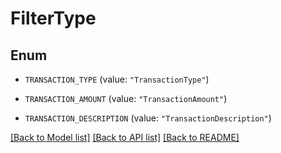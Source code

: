 # FilterType

## Enum


* `TRANSACTION_TYPE` (value: `"TransactionType"`)

* `TRANSACTION_AMOUNT` (value: `"TransactionAmount"`)

* `TRANSACTION_DESCRIPTION` (value: `"TransactionDescription"`)


[[Back to Model list]](../README.md#documentation-for-models) [[Back to API list]](../README.md#documentation-for-api-endpoints) [[Back to README]](../README.md)


